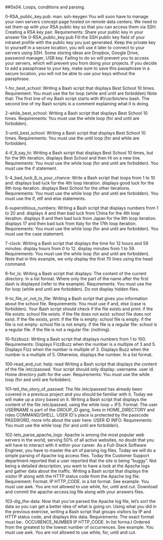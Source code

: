 ##0x04. Loops, conditions and parsing.


0-RSA_public_key.pub: man: ssh-keygen
You will soon have to manage your own servers concept page hosted on remote data centers. We need to set them up with your RSA public key so that you can access them via SSH.
Creating a RSA key pair.
Requirements:
Share your public key in your answer file 0-RSA_public_key.pub
Fill the SSH public key field of your intranet profile with the public key you just generated.
Keep the private key to yourself in a secure location, you will use it later to connect to your servers using SSH. Some storing ideas are Dropbox, Google Drive, password manager, USB key. Failing to do so will prevent you to access your servers, which will prevent you from doing your projects.
If you decide to add a passphrase to your key, make sure to save this passphrase in a secure location, you will not be able to use your keys without the passphrase.


1-for_best_school: Writing a Bash script that displays Best School 10 times.
Requirement:
You must use the for loop (while and until are forbidden)
Note that:
The first line of my Bash script starts with #!/usr/bin/env bash.
The second line of my Bash scripts is a comment explaining what it is doing.


2-while_best_school: Writing a Bash script that displays Best School 10 times.
Requirements:
You must use the while loop (for and until are forbidden).


3-until_best_school: Writing a Bash script that displays Best School 10 times.
Requirements:
You must use the until loop (for and while are forbidden).


4-if_9_say_hi: Writing a Bash script that displays Best School 10 times, but for the 9th iteration, displays Best School and then Hi on a new line.
Requirements:
You must use the while loop (for and until are forbidden).
You must use the if statement.


5-4_bad_luck_8_is_your_chance: Write a Bash script that loops from 1 to 10 and:
displays bad luck for the 4th loop iteration.
displays good luck for the 8th loop iteration.
displays Best School for the other iterations.
Requirements:
You must use the while loop (for and until are forbidden).
You must use the if, elif and else statements.


6-superstitious_numbers: Writing a Bash script that displays numbers from 1 to 20 and:
displays 4 and then bad luck from China for the 4th loop iteration.
displays 9 and then bad luck from Japan for the 9th loop iteration.
displays 17 and then bad luck from Italy for the 17th loop iteration.
Requirements:
You must use the while loop (for and until are forbidden).
You must use the case statement.


7-clock: Writing a Bash script that displays the time for 12 hours and 59 minutes:
display hours from 0 to 12.
display minutes from 1 to 59.
Requirements:
You must use the while loop (for and until are forbidden).
Note that in this example, we only display the first 70 lines using the head command.


8-for_ls: Writing a Bash script that displays:
The content of the current directory.
In a list format.
Where only the part of the name after the first dash is displayed (refer to the example).
Requirements:
You must use the for loop (while and until are forbidden).
Do not display hidden files.


9-to_file_or_not_to_file: Writing a Bash script that gives you information about the school file.
Requirements:
You must use if and, else (case is forbidden).
Your Bash script should check if the file exists and print:
if the file exists: school file exists.
if the file does not exist: school file does not exist.
If the file exists, print:
if the file is empty: school file is empty.
if the file is not empty: school file is not empty.
if the file is a regular file: school is a regular file.
if the file is not a regular file: (nothing).


10-fizzbuzz: Writing a Bash script that displays numbers from 1 to 100.
Requirements:
Displays FizzBuzz when the number is a multiple of 3 and 5.
Displays Fizz when the number is multiple of 3.
Displays Buzz when the number is a multiple of 5.
Otherwise, displays the number.
In a list format.


100-read_and_cut: help: read
Writing a Bash script that displays the content of the file /etc/passwd.
Your script should only display:
username.
user id.
Home directory path for the user.
Requirements:
You must use the while loop (for and until are forbidden).


101-tell_the_story_of_passwd: The file /etc/passwd has already been covered in a previous project and you should be familiar with it. Today we will make up a story based on it.
Writing a Bash script that displays the content of the file /etc/passwd, using the while loop + IFS.
Format: The user USERNAME is part of the GROUP_ID gang, lives in HOME_DIRECTORY and rides COMMAND/SHELL. USER ID's place is protected by the passcode PASSWORD, more info about the user here: USER ID INFO.
Requirements:
You must use the while loop (for and until are forbidden).


102-lets_parse_apache_logs: Apache is among the most popular web servers in the world, serving 50% of all active websites, no doubt that you will have to interact with it within your career.
As a Full-Stack Software Engineer, you have to master the art of parsing log files. Today we will do a simple parsing of Apache log access files.
Today the Customer Support department reported that a user reported that the site is being “buggy”. Not being a detailed description, you want to have a look at the Apache logs and gather data about the traffic.
Writing a Bash script that displays the visitor IP along with the HTTP status code from the Apache log file.
Requirement:
Format: IP HTTP_CODE.
in a list format.
See example.
You must use awk.
You are not allowed to use while, for, until and cut.
Download and commit the apache-access.log file along with your answers files.


103-dig_the-data: Now that you’ve parsed the Apache log file, let’s sort the data so you can get a better idea of what is going on.
Using what you did in the previous exercise, writing a Bash script that groups visitors by IP and HTTP status code, and displays this data.
Requirements:
The exact format must be:.
OCCURENCE_NUMBER IP HTTP_CODE.
In list forma.t
Ordered from the greatest to the lowest number of occurrences.
See example.
You must use awk.
You are not allowed to use while, for, until and cut.
